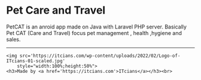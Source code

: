 <h1>Pet Care and Travel</h1>
<p>PetCAT is an anroid app made on Java with Laravel PHP server. Basically Pet CAT (Care and Travel) focus pet
        management , health ,hygiene and sales.</p>
<hr>
    
    <img src='https://itcians.com/wp-content/uploads/2022/02/Logo-of-ITcians-01-scaled.jpg'
        style="width:100%;height:50%">
    <h3>Made by <a href='https://itcians.com'>ITcians</a></h3><br>
